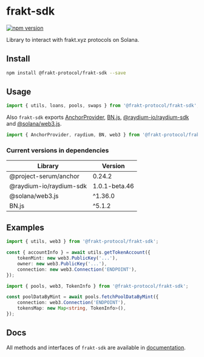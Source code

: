 # frakt-sdk
[![npm version](https://badge.fury.io/js/@frakt-protocol%2Ffrakt-sdk.svg)](https://badge.fury.io/js/@frakt-protocol%2Ffrakt-sdk)

Library to interact with frakt.xyz protocols on Solana.

## Install
```bash
npm install @frakt-protocol/frakt-sdk --save
```

## Usage
```typescript
import { utils, loans, pools, swaps } from '@frakt-protocol/frakt-sdk';
```
Also `frakt-sdk` exports [AnchorProvider](https://github.com/project-serum/anchor), [BN.js](https://github.com/indutny/bn.js), [@raydium-io/raydium-sdk](https://sdk.raydium.io/) and [@solana/web3.js](https://solana-labs.github.io/solana-web3.js/).
```typescript
import { AnchorProvider, raydium, BN, web3 } from '@frakt-protocol/frakt-sdk';
```
### Current versions in dependencies
| Library                 | Version       |
|-------------------------|---------------|
| @project-serum/anchor   | 0.24.2        |
| @raydium-io/raydium-sdk | 1.0.1-beta.46 |
| @solana/web3.js         | ^1.36.0       |
| BN.js                   | ^5.1.2        |


## Examples
```typescript
import { utils, web3 } from '@frakt-protocol/frakt-sdk';

const { accountInfo } = await utils.getTokenAccount({
    tokenMint: new web3.PublicKey('...'),
    owner: new web3.PublicKey('...'),
    connection: new web3.Connection('ENDPOINT'),
});
```
```typescript
import { pools, web3, TokenInfo } from '@frakt-protocol/frakt-sdk';

const poolDataByMint = await pools.fetchPoolDataByMint({
    connection: web3.Connection('ENDPOINT'),
    tokensMap: new Map<string, TokenInfo>(),
});
```

## Docs
All methods and interfaces of `frakt-sdk` are available in [documentation](https://frakt-solana.github.io/frakt-sdk/).
